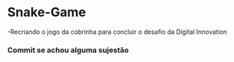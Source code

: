 # Snake-Game
	

-Recriando o jogo da cobrinha para concluir o desafio da Digital Innovation 

### Commit se achou alguma sujestão  

